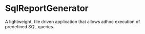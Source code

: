 # SqlReportGenerator

A lightweight, file driven application that allows adhoc execution of predefined SQL queries. 
